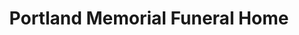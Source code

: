 ---
title: "Portland Memorial Funeral Home"
url: /portland/portland-memorial-funeral-home/
shop: funeral directors
---
